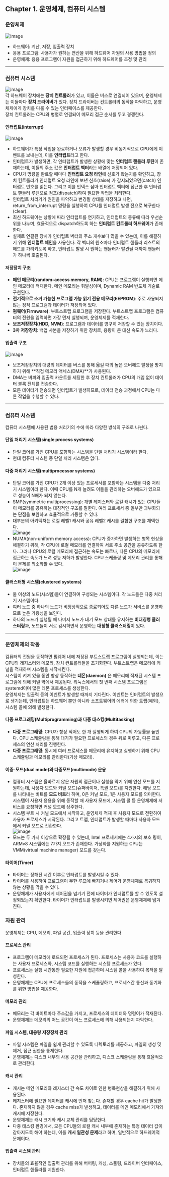 ## Chapter 1. 운영체제, 컴퓨터 시스템

### 운영체제
![image](https://user-images.githubusercontent.com/55453184/168225234-3df5738c-337d-4b19-a82f-01831bd24149.png)  
* 하드웨어: 계산, 저장, 입출력 장치
* 응용 프로그램: 사용자가 원하는 연산을 위해 하드웨어 자원의 사용 방법을 정의
* 운영체제: 응용 프로그램이 자원을 접근하기 위해 하드웨어를 조정 및 관리
- - -
### 컴퓨터 시스템
![image](https://user-images.githubusercontent.com/55453184/168234480-6640e7f0-a741-440c-82e1-6a8497d2b61a.png)  
각 하드웨어 장치에는 **장치 컨트롤러**가 있고, 이들은 버스로 연결되어 있으며, 운영체제는 이들마다 **장치 드라이버**가 있다. 장치 드라이버는 컨트롤러의 동작을 파악하고, 운영체제에게 장치를 다룰 수 있는 인터페이스를 제공한다.  
장치 컨트롤러는 CPU와 병렬로 연결되어 메모리 접근 순서를 두고 경쟁한다.

#### 인터럽트(interrupt)
![image](https://user-images.githubusercontent.com/55453184/168235361-3235554b-cd41-4aee-b117-cc919ed07b88.png)
* 하드웨어가 특정 작업을 완료하거나 오류가 발생할 경우 비동기적으로 CPU에게 이벤트를 보내는데, 이를 **인터럽트**라고 한다.
* 인터럽트가 발생하면, 각 인터럽트가 발생한 상황에 맞는 **인터럽트 핸들러 루틴**이 존재하는데, 이들의 주소 값은 **인터럽트 벡터**라는 배열에 저장되어 있다.
* CPU가 명령을 완료할 때마다 **인터럽트 요청 라인**에 신호가 왔는지를 확인하고, 장치 컨트롤러가 인터럽트 요청 라인에 보낸 신호(raise) 가 감지되었으면(catch) 인터럽트 번호를 읽는다. 그리고 이를 인덱스 삼아 인터럽트 벡터에 접근한 후 인터럽트 핸들러 루틴으로 점프(dispatch)하여 필요한 작업을 처리한다.
* 인터럽트 처리기가 원인을 파악하고 변경될 상태를 저장하고 나면, return_from_interrupt 명령을 실행하여 CPU를 인터럽트 발생 전으로 복구한다(clear).
* 최신 하드웨어는 상황에 따라 인터럽트를 연기하고, 인터럽트의 종류에 따라 우선순위를 나누며, 효율적으로 dispatch하도록 하는 **인터럽트 컨트롤러 하드웨어**가 존재한다.
* 실제로 연결된 장치가 인터럽트 벡터의 주소 개수보다 많을 수 있는데, 이를 해결하기 위해 **인터럽트 체인**을 사용한다. 각 벡터의 원소마다 인터럽트 핸들러 리스트의 헤드를 가리키도록 하고, 인터럽트 발생 시 원하는 핸들러가 발견될 때까지 핸들러가 하나씩 호출된다.

#### 저장장치 구조
* **메인 메모리(random-access memory, RAM)**: CPU는 프로그램이 실행되면 메인 메모리에 적재한다. 메인 메모리는 휘발성이며, Dynamic RAM 반도체 기술로 구현된다.
* **전기적으로 소거 가능한 프로그램 가능 읽기 전용 메모리(EEPROM)**: 주로 사용되지 않는 정적 프로그램과 데이터가 저장되어 있다.
* **펌웨어(Firmware)**: 부트스트랩 프로그램을 저장한다. 부트스트랩 프로그램은 컴퓨터의 전원을 입력하면 가장 먼저 실행되며, 운영체제를 적재한다.
* **보조저장장치(HDD, NVM)**: 프로그램과 데이터를 영구히 저장할 수 있는 장치이다.
* **3차 저장장치**: 백업 사본을 저장하기 위한 장치로, 용량이 큰 대신 속도가 느리다.

#### 입출력 구조
![image](https://user-images.githubusercontent.com/55453184/168235263-d2c460bd-f33f-49d3-99b3-31254dcf8627.png)
* 보조저장장치의 대량의 데이터를 버스를 통해 옮길 때의 높은 오버헤드 발생을 방지하기 위해 **직접 메모리 액세스(DMA)**가 사용된다.
* DMA는 버퍼와 입출력 카운트를 세팅한 후 장치 컨트롤러가 CPU의 개입 없이 데이터 블록 전체를 전송한다.
* 모든 데이터가 전송되면 인터럽트가 발생하므로, 데이터 전송 과정에서 CPU는 다른 작업을 수행할 수 있다.
- - -
### 컴퓨터 시스템
컴퓨터 시스템에 사용된 법용 처리기의 수에 따라 다양한 방식의 구조로 나뉜다.

#### 단일 처리기 시스템(single process systems)
* 단일 코어를 가진 CPU를 포함하는 시스템을 단일 처리기 시스템이라 한다.
* 현대 컴퓨터 시스템 중 단일 처리 시스템은 없다.

#### 다중 처리기 시스템(multiprocessor systems)
* 단일 코어를 가진 CPU가 2개 이상 있는 프로세서를 포함하는 시스템을 다중 처리기 시스템이라 한다. 이때 CPU를 N개 늘려도 이들을 관리하는 오버헤드가 있으므로 성능이 N배가 되지 않는다.
* SMP(symmetric multiprocessing): 개별 레지스터와 로컬 캐시가 있는 CPU들이 메모리를 공유하는 대칭적인 구조를 말한다. 여러 프로세서 중 일부만 과부화되는 단점을 보완하고 효율적으로 가동할 수 있다.
* 대부분의 아키텍처는 로컬 레벨1 캐시와 공유 레벨2 캐시를 결합한 구조를 채택한다.  
![image](https://user-images.githubusercontent.com/55453184/168240665-ddd4d363-4dd1-4198-ae0f-e9ecbbba70e1.png)
* NUMA(non-uniform memory access): CPU가 증가하면 발생하는 병목 현상을 해결하기 위해, 각 CPU에 로컬 메모리를 연결하여 서로 주소 공간을 공유하도록 한다. 그러나 CPU의 로컬 메모리에 접근하는 속도는 빠르나, 다른 CPU의 메모리에 접근하는 속도가 느려 성능 저하가 발생한다. CPU 스케쥴링 및 메모리 관리를 통해 이 문제를 최소화할 수 있다.  
![image](https://user-images.githubusercontent.com/55453184/168240728-41dede64-4a1b-42f9-9a9d-59dd0780cfa9.png)

#### 클러스터형 시스템(clustered systems)
* 둘 이상의 노드(시스템)들이 연결하여 구성되는 시스템이다. 각 노드들은 다중 처리기 시스템이다.
* 여러 노드 중 하나의 노드가 비정상적으로 종료되어도 다른 노드가 서비스를 운영하므로 높은 가용성을 보인다.
* 하나의 노드가 실행될 때 나머지 노드가 대기 모드 상태를 유지하는 **비대칭형 클러스터링**과, 노드들이 서로 감시하면서 운영하는 **대칭형 클러스터링**이 있다.
- - -
### 운영체제의 작동
컴퓨터의 전원을 동작하면 펌웨어 내에 저장된 부트스트랩 프로그램이 실행되는데, 이는 CPU의 레지스터와 메모리, 장치 컨트롤러들을 초기화한다. 부트스트랩은 메모리에 커널을 적재하며 시스템을 시작시킨다.  
시스템이 켜져 있을 동안 항상 동작하는 **데몬(daemon)** 은 메모리에 적재된 시스템 프로그램에 의해 커널 밖에서 제공된다. 리눅스에서의 첫 번째 시스템 프로그램은 systemd이며 많은 데몬 프로세스를 생성한다.  
운영체제는 입출력 등의 이벤트가 발생할 때까지 기다린다. 이벤트는 인터럽트의 발생으로 생기는데, 인터럽트는 하드웨어 뿐만 아니라 소프트웨어의 에러에 의한 트랩(예외), 시스템 콜에 의해 발생한다.

#### 다중 프로그래밍(Multiprogramming)과 다중 태스킹(Multitasking)
* **다중 프로그래밍**: CPU가 항상 적어도 한 개 실행되게 하여 CPU의 가동률을 높인다. CPU 스케쥴링을 통해 대기가 필요한 프로세스의 경우 뒤로 미루고, 다른 프로세스의 연산 처리를 진행한다.
* **다중 프로그래밍**: 동시에 여러 프로세스를 메모리에 유지하고 실행하기 위해 CPU 스케쥴링과 메모리를 관리한다(가상 메모리).

#### 이중-모드(dual mode)와 다중모드(multimode) 운용
* 컴퓨터 시스템은 올바르지 않은 자원의 접근이나 실행을 막기 위해 연산 모드를 지원하는데, 사용자 모드와 커널 모드(슈퍼바이저, 특권 모드)를 지원한다. 해당 모드를 나타내는 비트를 **모드 비트**라 하며, 0은 커널 모드, 1은 사용자 모드를 의미한다. 시스템이 사용자 응용을 위해 동작할 때 사용자 모드에, 시스템 콜 등 운영체제에 서비스를 요청하면 커널 모드에 상주한다.
* 시스템 부트 시 커널 모드에서 시작하고, 운영체제 적재 후 사용자 모드로 전환하여 사용자 프로세스가 시작된다. 그리고 트랩, 인터럽트가 발생할 때마다 사용자 모드에서 커널 모드로 전환한다.  
![image](https://user-images.githubusercontent.com/55453184/168251565-4a91cd72-b096-41e3-a713-9f7b22956f7e.png)
* 모드는 두 가지 이상으로 확장될 수 있는데, Intel 프로세서에는 4가지의 보호 링이, ARMv8 시스템에는 7가지 모드가 존재한다. 가상화를 지원하는 CPU는 VMM(virtual machine manager) 모드를 갖는다.

#### 타이머(Timer)
* 타이머는 정해진 시간 이후로 인터럽트를 발생시킬 수 있다.
* 타이머를 사용하여 프로그램이 무한 루프에 빠지거나 제어가 운영체제로 복귀하지 않는 상황을 막을 수 있다.
* 운영체제가 사용자에게 제어권을 넘기기 전에 타이머가 인터럽트를 할 수 있도록 설정되었는지 확인한다. 타이머가 인터럽트를 발생시키면 제어권은 운영체제에 넘겨진다.

### 자원 관리
운영체제는 CPU, 메모리, 파일 공간, 입출력 장치 등을 관리한다

#### 프로세스 관리
* 프로그램이 메모리에 로드되면 프로세스가 된다. 프로세스는 사용자 코드를 실행하는 사용자 프로세스와, 시스템 코드를 실행하는 시스템 프로세스가 있다.
* 프로세스는 실행 시간동안 필요한 자원에 접근하며 시스템 콜을 사용하여 목적을 달성한다.
* 운영체제는 CPU에 프로세스들의 동작을 스케쥴링하고, 프로세스간 통신과 동기화를 위한 방법을 제공한다.

#### 메모리 관리
* 메모리는 각 바이트마다 주소값을 가지고, 프로세스의 데이터와 명령어가 적재된다.
* 운영체제는 메모리의 어느 공간이 어느 프로세스에 의해 사용되는지 파악한다.

#### 파일 시스템, 대용량 저장장치 관리
* 파일 시스템은 파일을 쉽게 관리할 수 있도록 디렉토리를 제공하고, 파일의 생성 및 제거, 접근 권한을 통제한다.
* 운영체제는 디스크 내부의 사용 공간을 관리하고, 디스크 스케쥴링을 통해 효율적으로 관리한다.

#### 캐시 관리
* 캐시는 메인 메모리와 레지스터 간 속도 차이로 인한 병목현상을 해결하기 위해 사용된다.
* 레지스터에 필요한 데이터를 캐시에 먼저 찾는다. 존재할 경우 cache hit가 발생한다. 존재하지 않을 경우 cache miss가 발생하고, 데이터를 메인 메모리에서 가져와 캐시에 저장한다.
* 운영체제는 캐시 크기와 캐시 교체 관리를 담당한다.
* 다중 태스킹 환경에서, 모든 CPU들의 로컬 캐시 내부에 존재하는 특정 데이터 값이 같아지도록 해야 하는데, 이를 **캐시 일관성 문제**라고 하며, 일반적으로 하드웨어적 문제이다.

#### 입출력 시스템 관리
* 장치들의 효율적인 입출력 관리를 위해 버퍼링, 캐싱, 스풀링, 드라이버 인터페이스, 인터럽트 핸들러를 지원한다.
